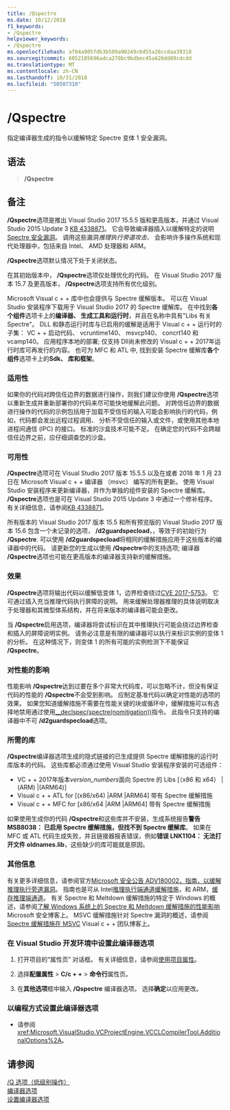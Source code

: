 ```yaml
---
title: /Qspectre
ms.date: 10/12/2018
f1_keywords:
- /Qspectre
helpviewer_keywords:
- /Qspectre
ms.openlocfilehash: af04a905fdb3b509a90249c6d55a28ccdaa39318
ms.sourcegitcommit: 6052185696adca270bc9bdbec45a626dd89cdcdd
ms.translationtype: MT
ms.contentlocale: zh-CN
ms.lasthandoff: 10/31/2018
ms.locfileid: "50507310"
---
```

# <a name="qspectre"></a>/Qspectre

指定编译器生成的指令以缓解特定 Spectre 变体 1 安全漏洞。

## <a name="syntax"></a>语法

> **/Qspectre**

## <a name="remarks"></a>备注

**/Qspectre**选项是推出 Visual Studio 2017 15.5.5 版和更高版本，并通过 Visual Studio 2015 Update 3 [KB 4338871](https://support.microsoft.com/help/4338871/visual-studio-2015-update-3-spectre-variant-1-toolset-qspectre)。 它会导致编译器插入以缓解特定的说明[Spectre 安全漏洞](https://spectreattack.com/spectre.pdf)。 调用这些漏洞*推理执行旁道攻击*、 会影响许多操作系统和现代处理器中，包括来自 Intel、 AMD 处理器和 ARM。

**/Qspectre**选项默认情况下处于关闭状态。

在其初始版本中， **/Qspectre**选项仅处理优化的代码。 在 Visual Studio 2017 版本 15.7 及更高版本， **/Qspectre**选项支持所有优化级别。

Microsoft Visual c + + 库中也会提供与 Spectre 缓解版本。 可以在 Visual Studio 安装程序下载用于 Visual Studio 2017 的 Spectre 缓解库。 在中找到**各个组件**选项卡上的**编译器、 生成工具和运行时**，并且在名称中具有"Libs 有关 Spectre"。 DLL 和静态运行时库与已启用的缓解是适用于 Visual c + + 运行时的子集： VC + + 启动代码、 vcruntime140、 msvcp140、 concrt140 和 vcamp140。 应用程序本地的部署; 仅支持 Dll尚未修改的 Visual c + + 2017年运行时库可再发行的内容。 也可为 MFC 和 ATL 中, 找到安装 Spectre 缓解库**各个组件**选项卡上的**Sdk、 库和框架**。

### <a name="applicability"></a>适用性

如果你的代码对跨信任边界的数据进行操作，则我们建议你使用 **/Qspectre**选项以重新生成并重新部署你的代码来尽可能快地缓解此问题。 对跨信任边界的数据进行操作的代码的示例包括用于加载不受信任的输入可能会影响执行的代码，例如，代码都会发出远程过程调用、 分析不受信任的输入或文件，或使用其他本地进程间通信 (IPC) 的接口。 标准的沙盒技术可能不足。 在确定您的代码不会跨越信任边界之前，应仔细调查您的沙盒。

### <a name="availability"></a>可用性

**/Qspectre**选项可在 Visual Studio 2017 版本 15.5.5 以及在或者 2018 年 1 月 23 日在 Microsoft Visual c + + 编译器 （msvc） 编写的所有更新。 使用 Visual Studio 安装程序来更新编译器，并作为单独的组件安装的 Spectre 缓解库。 **/Qspectre**选项也是可在 Visual Studio 2015 Update 3 中通过一个修补程序。 有关详细信息，请参阅[KB 4338871](https://support.microsoft.com/help/4338871)。

所有版本的 Visual Studio 2017 版本 15.5 和所有预览版的 Visual Studio 2017 版本 15.6 包含一个未记录的选项， **/d2guardspecload**，，等效于的初始行为 **/Qspectre**. 可以使用 **/d2guardspecload**将相同的缓解措施应用于这些版本的编译器中的代码。 请更新您的生成以使用 **/Qspectre**中的支持选项; 编译器 **/Qspectre**选项也可能在更高版本的编译器支持新的缓解措施。

### <a name="effect"></a>效果

**/Qspectre**选项将输出代码以缓解低变体 1，边界检查绕过[CVE 2017-5753](https://nvd.nist.gov/vuln/detail/CVE-2017-5753)。 它可通过插入充当推理代码执行屏障的说明。 用来缓解处理器推理的具体说明取决于处理器和其微型体系结构，并在将来版本的编译器可能会更改。

当 **/Qspectre**启用选项，编译器将尝试标识在其中推理执行可能会绕过边界检查和插入的屏障说明实例。 请务必注意是有限的编译器可以执行来标识实例的变体 1 的分析。 在这种情况下，则变体 1 的所有可能的实例检测下不能保证 **/Qspectre**。

### <a name="performance-impact"></a>对性能的影响

性能影响 **/Qspectre**达到过要在多个非常大代码库，可以忽略不计，但没有保证代码的性能的 **/Qspectre**不会受到影响。 应制定基准代码以确定对性能的选项的效果。 如果您知道缓解措施不需要在性能关键的块或循环中，缓解措施可以有选择地禁用通过使用[__declspec(spectre(nomitigation))](../../cpp/spectre.md)指令。 此指令只支持的编译器中不可 **/d2guardspecload**选项。

### <a name="required-libraries"></a>所需的库

**/Qspectre**编译器选项生成的隐式链接的已生成提供 Spectre 缓解措施的运行时库版本的代码。 这些库都必须通过使用 Visual Studio 安装程序安装的可选组件：

- VC + + 2017年版本*version_numbers*面向 Spectre 的 Libs \[（x86 和 x64） |(ARM) |(ARM64)]
- Visual c + + ATL for \[(x86/x64) |ARM |ARM64] 带有 Spectre 缓解措施
- Visual c + + MFC for \[x86/x64 |ARM |ARM64] 带有 Spectre 缓解措施

如果使用生成你的代码 **/Qspectre**和这些库并不安装，生成系统报告**警告 MSB8038： 已启用 Spectre 缓解措施，但找不到 Spectre 缓解库**。 如果在 MFC 或 ATL 代码生成失败，并且链接器报表错误，例如**错误 LNK1104： 无法打开文件 oldnames.lib**，这些缺少的库可能就是原因。

### <a name="additional-information"></a>其他信息

有关更多详细信息，请参阅官方[Microsoft 安全公告 ADV180002，指南，以缓解推理执行旁道漏洞](https://portal.msrc.microsoft.com/en-US/security-guidance/advisory/ADV180002)。 指南也是可从 Intel[推理执行端通道缓解措施](https://software.intel.com/sites/default/files/managed/c5/63/336996-Speculative-Execution-Side-Channel-Mitigations.pdf)，和 ARM，[缓存推理端通道](https://developer.arm.com/-/media/Files/pdf/Cache_Speculation_Side-channels.pdf)。 有关 Spectre 和 Meltdown 缓解措施的特定于 Windows 的概述，请参阅[了解 Windows 系统上的 Spectre 和 Meltdown 缓解措施的性能影响](https://cloudblogs.microsoft.com/microsoftsecure/2018/01/09/understanding-the-performance-impact-of-spectre-and-meltdown-mitigations-on-windows-systems/)Microsoft 安全博客上。 MSVC 缓解措施针对 Spectre 漏洞的概述，请参阅[Spectre 缓解措施在 MSVC](https://blogs.msdn.microsoft.com/vcblog/2018/01/15/spectre-mitigations-in-msvc./) Visual c + + 团队博客上。

### <a name="to-set-this-compiler-option-in-the-visual-studio-development-environment"></a>在 Visual Studio 开发环境中设置此编译器选项

1. 打开项目的“属性页”  对话框。 有关详细信息，请参阅[使用项目属性](../../ide/working-with-project-properties.md)。

1. 选择**配置属性** > **C/c + +** > **命令行**属性页。

1. 在**其他选项**框中输入 **/Qspectre** 编译器选项。 选择**确定**以应用更改。

### <a name="to-set-this-compiler-option-programmatically"></a>以编程方式设置此编译器选项

- 请参阅 <xref:Microsoft.VisualStudio.VCProjectEngine.VCCLCompilerTool.AdditionalOptions%2A>。

## <a name="see-also"></a>请参阅

[/Q 选项（低级别操作）](../../build/reference/q-options-low-level-operations.md)<br/>
[编译器选项](../../build/reference/compiler-options.md)<br/>
[设置编译器选项](../../build/reference/setting-compiler-options.md)
